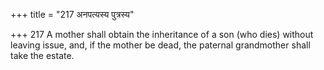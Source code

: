 +++
title = "217 अनपत्यस्य पुत्रस्य"

+++
217	A mother shall obtain the inheritance of a son (who dies) without leaving issue, and, if the mother be dead, the paternal grandmother shall take the estate.